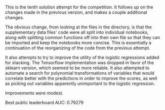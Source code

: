 This is the tenth solution attempt for the competition.  It follows up on the changes made in the previous version, and makes a couple additional changes.

The obvious change, from looking at the files in the directory, is that the supplementary data files' code were all split into individual notebooks, along with splitting common functions off into their own file so that they can be imported and keep the notebooks more concise.  This is essentially a continuation of the reorganizing of the code from the previous attempt.

It also attempts to try to improve the utility of the logistic regressions added for stacking.  The Tensorflow implementation was dropped in favor of the sklearn version, which seemed to be more reliable.  It also attempted to automate a search for polynomial transformations of variables that would correlate better with the predictions in order to improve the scores, as well as picking out variables apparently unimportant to the logistic regression.

Improvements were modest.

Best public leaderboard AUC: 0.79279

